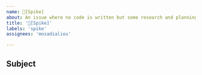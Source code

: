 ```yaml
---
name: 📌[Spike] 
about: An issue where no code is written but some research and planning is done for Litewallet Android
title: '📌[Spike]'
labels: 'spike'
assignees: 'mosadialiou'

---
```

## Subject

